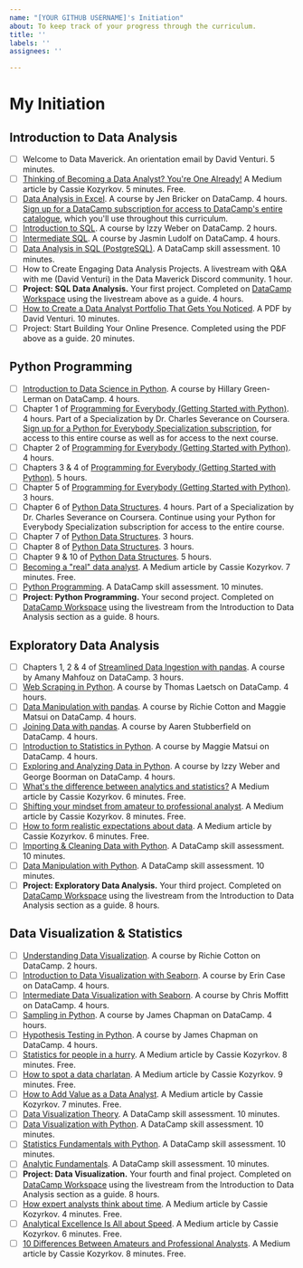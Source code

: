 ```yaml
---
name: "[YOUR GITHUB USERNAME]'s Initiation"
about: To keep track of your progress through the curriculum.
title: ''
labels: ''
assignees: ''

---
```


# My Initiation

## Introduction to Data Analysis

- [ ] Welcome to Data Maverick. An orientation email by David Venturi. 5 minutes.
- [ ] [Thinking of Becoming a Data Analyst? You're One Already!](https://towardsdatascience.com/thinking-of-becoming-a-data-analyst-youre-already-one-5773b63ae83b) A Medium article by Cassie Kozyrkov. 5 minutes. Free.
- [ ] [Data Analysis in Excel](https://datacamp.pxf.io/7mRYmY). A course by Jen Bricker on DataCamp. 4 hours. [Sign up for a DataCamp subscription for access to DataCamp's entire catalogue](https://datacamp.pxf.io/x9V1Ex), which you'll use throughout this curriculum.
- [ ] [Introduction to SQL](https://datacamp.pxf.io/Xx0JYG). A course by Izzy Weber on DataCamp. 2 hours.
- [ ] [Intermediate SQL](https://datacamp.pxf.io/BXm40B). A course by Jasmin Ludolf on DataCamp. 4 hours.
- [ ] [Data Analysis in SQL (PostgreSQL)](https://datacamp.pxf.io/ORVPrZ). A DataCamp skill assessment. 10 minutes.
- [ ] How to Create Engaging Data Analysis Projects. A  livestream with Q&A with me (David Venturi) in the Data Maverick Discord community. 1 hour.
- [ ] **Project: SQL Data Analysis.** Your first project. Completed on [DataCamp Workspace](https://datacamp.pxf.io/YgErze) using the livestream above as a guide. 4 hours.
- [ ] [How to Create a Data Analyst Portfolio That Gets You Noticed](https://github.com/datamaverickhq/portfolio-guide/blob/main/portfolio_guide.pdf). A PDF by David Venturi. 10 minutes.
- [ ] Project: Start Building Your Online Presence. Completed using the PDF above as a guide. 20 minutes.

## Python Programming

- [ ] [Introduction to Data Science in Python](https://datacamp.pxf.io/7mRY5Y). A course by Hillary Green-Lerman on DataCamp. 4 hours.
- [ ] Chapter 1 of [Programming for Everybody (Getting Started with Python)](https://imp.i384100.net/python-for-everybody-davidanalyst). 4 hours. Part of a Specialization by Dr. Charles Severance on Coursera. [Sign up for a Python for Everybody Specialization subscription](https://imp.i384100.net/python-for-everybody-davidanalyst), for access to this entire course as well as for access to the next course.
- [ ] Chapter 2 of [Programming for Everybody (Getting Started with Python)](https://imp.i384100.net/python-for-everybody-davidanalyst). 4 hours.
- [ ] Chapters 3 & 4 of [Programming for Everybody (Getting Started with Python)](https://imp.i384100.net/python-for-everybody-davidanalyst). 5 hours.
- [ ] Chapter 5 of [Programming for Everybody (Getting Started with Python)](https://imp.i384100.net/python-for-everybody-davidanalyst). 3 hours.
- [ ] Chapter 6 of [Python Data Structures](https://imp.i384100.net/python-for-everybody-davidanalyst). 4 hours.  Part of a Specialization by Dr. Charles Severance on Coursera. Continue using your Python for Everybody Specialization subscription for access to the entire course.
- [ ] Chapter 7 of [Python Data Structures](https://imp.i384100.net/python-for-everybody-davidanalyst). 3 hours.
- [ ] Chapter 8 of [Python Data Structures](https://imp.i384100.net/python-for-everybody-davidanalyst). 3 hours.
- [ ] Chapter 9 & 10 of [Python Data Structures](https://imp.i384100.net/python-for-everybody-davidanalyst). 5 hours.
- [ ] [Becoming a "real" data analyst](https://towardsdatascience.com/becoming-a-real-data-analyst-dcaf5f48bc34). A Medium article by Cassie Kozyrkov. 7 minutes. Free.
- [ ] [Python Programming](https://datacamp.pxf.io/x9V1kx). A DataCamp skill assessment. 10 minutes.
- [ ] **Project: Python Programming.** Your second project. Completed on [DataCamp Workspace](https://datacamp.pxf.io/YgErze) using the livestream from the Introduction to Data Analysis section as a guide. 8 hours.

## Exploratory Data Analysis

- [ ] Chapters 1, 2 & 4 of [Streamlined Data Ingestion with pandas](https://datacamp.pxf.io/e4ym11). A course by Amany Mahfouz on DataCamp. 3 hours.
- [ ] [Web Scraping in Python](https://datacamp.pxf.io/qn5Pzg). A course by Thomas Laetsch on DataCamp. 4 hours.
- [ ] [Data Manipulation with pandas](https://datacamp.pxf.io/DV94yb). A course by Richie Cotton and Maggie Matsui on DataCamp. 4 hours.
- [ ] [Joining Data with pandas](https://datacamp.pxf.io/9W4KLE). A course by Aaren Stubberfield on DataCamp. 4 hours.
- [ ] [Introduction to Statistics in Python](https://datacamp.pxf.io/kjDxOV). A course by Maggie Matsui on DataCamp. 4 hours.
- [ ] [Exploring and Analyzing Data in Python](https://datacamp.pxf.io/e4ym1Q). A course by Izzy Weber and George Boorman on DataCamp. 4 hours.
- [ ] [What's the difference between analytics and statistics?](https://towardsdatascience.com/whats-the-difference-between-analytics-and-statistics-cd35d457e17) A Medium article by Cassie Kozyrkov. 6 minutes. Free.
- [ ] [Shifting your mindset from amateur to professional analyst](https://towardsdatascience.com/shifting-your-mindset-from-amateur-to-professional-analyst-61383f913408). A Medium article by Cassie Kozyrkov. 8 minutes. Free.
- [ ] [How to form realistic expectations about data](https://towardsdatascience.com/how-to-form-realistic-expectations-about-data-622e85ab62cb). A Medium article by Cassie Kozyrkov. 6 minutes. Free.
- [ ] [Importing & Cleaning Data with Python](https://datacamp.pxf.io/kjDx4V). A DataCamp skill assessment. 10 minutes.
- [ ] [Data Manipulation with Python](https://datacamp.pxf.io/15n4Gz). A DataCamp skill assessment. 10 minutes.
- [ ] **Project: Exploratory Data Analysis.** Your third project. Completed on [DataCamp Workspace](https://datacamp.pxf.io/YgErze) using the livestream from the Introduction to Data Analysis section as a guide. 8 hours.

## Data Visualization & Statistics

- [ ] [Understanding Data Visualization](https://datacamp.pxf.io/JreDkv). A course by Richie Cotton on DataCamp. 2 hours.
- [ ] [Introduction to Data Visualization with Seaborn](https://datacamp.pxf.io/Xx0J43). A course by Erin Case on DataCamp. 4 hours.
- [ ] [Intermediate Data Visualization with Seaborn](https://datacamp.pxf.io/WDWVOe). A course by Chris Moffitt on DataCamp. 4 hours.
- [ ] [Sampling in Python](https://datacamp.pxf.io/Ear40D). A course by James Chapman on DataCamp. 4 hours.
- [ ] [Hypothesis Testing in Python](https://datacamp.pxf.io/b34nkM). A course by James Chapman on DataCamp. 4 hours.
- [ ] [Statistics for people in a hurry](https://towardsdatascience.com/statistics-for-people-in-a-hurry-a9613c0ed0b). A Medium article by Cassie Kozyrkov. 8 minutes. Free.
- [ ] [How to spot a data charlatan](https://towardsdatascience.com/how-to-spot-a-data-charlatan-85785c991433). A Medium article by Cassie Kozyrkov. 9 minutes. Free.
- [ ] [How to Add Value as a Data Analyst](https://towardsdatascience.com/how-to-add-value-as-a-data-analyst-8a6ae900b82a). A Medium article by Cassie Kozyrkov. 7 minutes. Free.
- [ ] [Data Visualization Theory](https://datacamp.pxf.io/4eO4a3). A DataCamp skill assessment. 10 minutes.
- [ ] [Data Visualization with Python](https://datacamp.pxf.io/2rb4RA). A DataCamp skill assessment. 10 minutes.
- [ ] [Statistics Fundamentals with Python](https://datacamp.pxf.io/NK1jG1). A DataCamp skill assessment. 10 minutes.
- [ ] [Analytic Fundamentals](https://datacamp.pxf.io/YgEZVr). A DataCamp skill assessment. 10 minutes.
- [ ] **Project: Data Visualization.** Your fourth and final project. Completed on [DataCamp Workspace](https://datacamp.pxf.io/YgErze) using the livestream from the Introduction to Data Analysis section as a guide. 8 hours.
- [ ] [How expert analysts think about time](https://towardsdatascience.com/how-expert-analysts-think-about-time-6ae59573fe64). A Medium article by Cassie Kozyrkov. 4 minutes. Free.
- [ ] [Analytical Excellence Is All about Speed](https://towardsdatascience.com/analytical-excellence-is-all-about-speed-6881c848c09c). A Medium article by Cassie Kozyrkov. 6 minutes. Free.
- [ ] [10 Differences Between Amateurs and Professional Analysts](https://towardsdatascience.com/10-differences-between-amateurs-and-professional-analysts-3a1be1a06a4d). A Medium article by Cassie Kozyrkov. 8 minutes. Free.
